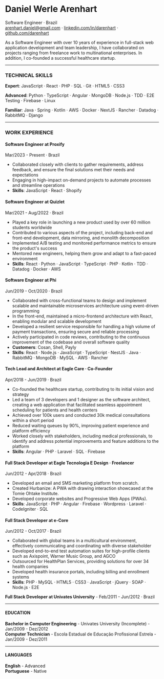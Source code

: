 # Daniel Werle Arenhart

Software Engineer · Brazil <br>
<arenhart.daniel@gmail.com> · [linkedin.com/in/darenhart](https://linkedin.com/in/darenhart) · [github.com/darenhart](https://github.com/darenhart)

As a Software Engineer with over 10 years of experience in full-stack web application development and team leadership, I have collaborated on projects ranging from freelance work to multinational enterprises. In addition, I co-founded a successful healthcare startup.

---

### TECHNICAL SKILLS

**Expert**: JavaScript · React · PHP · SQL · Git · HTML5 · CSS3

**Advanced**: Python · TypeScript · Angular · MongoDB · Node.js · TDD · E2E Testing · Firebase · Linux

**Familiar**: Java · Spring · Kotlin · AWS · Docker · NextJS · Rancher · Datadog · RabbitMQ · Django

---

### WORK EXPERIENCE

#### Software Engineer at Proxify

<span class="gray-light">Mar/2023 - Present · Brazil</span>

- Collaborated closely with clients to gather requirements, address feedback, and ensure the final solutions met their needs and expectations
- Engaging in high-impact on-demand projects to automate processes and streamline operations
- **Skills**: JavaScript · React · Shopify

#### Software Engineer at Quizlet

<span class="gray-light">Mar/2021 - Aug/2022 · Brazil</span>

- Played a key role in launching a new product used by over 60 million students worldwide
- Contributed to various aspects of the project, including back-end and front-end development, data mirroring, and monolith decomposition
- Implemented A/B testing and monitored performance metrics to ensure the product's success
- Mentored new engineers, helping them grow and adapt to a fast-paced environment
- **Skills**: React · Python · JavaScript · TypeScript · PHP · Kotlin · TDD · Datadog · Docker · AWS

#### Software Engineer at Phi

<span class="gray-light">Jun/2019 - Oct/2020 · Brazil</span>

- Collaborated with cross-functional teams to design and implement scalable and maintainable microservices architecture using event-driven programming
- In the front-end, maintained a micro-frontend architecture with React, enabling modular and scalable development
- Developed a resilient service responsible for handling a high volume of payment transactions, ensuring secure and reliable processing
- Actively participated in code reviews, contributing to the continuous improvement of the codebase and overall software quality
- **Customers**: Cosan, Shell, Payly
- **Skills**: React · Node.js · JavaScript · TypeScript · NestJS · Java · RabbitMQ · MongoDB · MySQL · AWS · Rancher

#### Tech Lead and Architect at Eagle Care · Co-Founder

<span class="gray-light">Apr/2018 - Jun/2019 · Brazil</span>

- Co-founded the healthcare startup, contributing to its initial vision and strategy
- Led a team of 3 developers and 1 designer as the software architect, creating a web application that facilitated seamless appointment scheduling for patients and health centers
- Achieved over 100k users and conducted 30k medical consultations within a short period
- Reduced waiting queues by 90%, improving patient experience and platform efficiency
- Worked closely with stakeholders, including medical professionals, to identify and address potential improvements and feature additions to the platform
- **Skills**: Angular · PHP · Laravel · SQL · Firebase

#### Full Stack Developer at Eagle Tecnologia E Design · Freelancer

<span class="gray-light">Jun/2012 - Apr/2018 · Brazil</span>

- Developed an email and SMS marketing platform from scratch.
- Created Hurbanize: A PWA with drawing interaction showcased at the Tomie Ohtake Institute.
- Developed corporate websites and Progressive Web Apps (PWAs).
- **Skills**: JavaScript · PHP · Angular · Firebase · Wordpress · Laravel · CodeIgniter · SQL

#### Full Stack Developer at e-Core

<span class="gray-light">Jun/2012 - Oct/2017 · Brazil</span>

- Collaborated with global teams in a multicultural environment, effectively communicating and coordinating with diverse stakeholder
- Developed end-to-end test automation suites for high-profile clients such as Axispoint, Warner Music Group, and AGCO
- Outsourced for HealthPlan Services, providing solutions for over 34 health companies
- Developed health insurance portals, including billing and enrollment systems
- **Skills**: PHP · MySQL · HTML5 · CSS3 · JavaScript · jQuery · SOAP · Node.js · E2E

**Full Stack Developer at Univates University** - <span class="gray-light">Feb/2011 - Jun/2012 · Brazil</span>

---

#### EDUCATION

**Bachelor in Computer Engineering** - Univates University (Incomplete) - <span class="gray-light">Jan/2009 - Dez/2012</span> <br>
**Computer Technician** - Escola Estadual de Educação Profissional Estrela - <span class="gray-light">Jan/2009 - Dez/2011</span>

---

#### LANGUAGES

**English** - Advanced<br>
**Portuguese** - Native

<!--
Keywords / Skills:

Jasmine, Protractor, Jenkins
Celery,
Postgres, MySQL

-->
